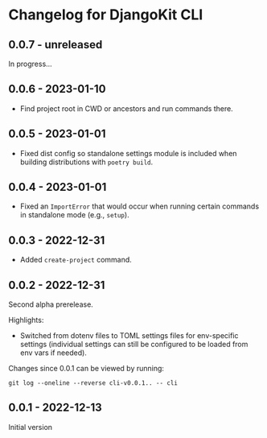 # Changelog for DjangoKit CLI

## 0.0.7 - unreleased

In progress...

## 0.0.6 - 2023-01-10

- Find project root in CWD or ancestors and run commands there.

## 0.0.5 - 2023-01-01

- Fixed dist config so standalone settings module is included when
  building distributions with `poetry build`.

## 0.0.4 - 2023-01-01

- Fixed an `ImportError` that would occur when running certain commands
  in standalone mode (e.g., `setup`).

## 0.0.3 - 2022-12-31

- Added `create-project` command.

## 0.0.2 - 2022-12-31

Second alpha prerelease.

Highlights:

- Switched from dotenv files to TOML settings files for env-specific
  settings (individual settings can still be configured to be loaded
  from env vars if needed).

Changes since 0.0.1 can be viewed by running:

    git log --oneline --reverse cli-v0.0.1.. -- cli

## 0.0.1 - 2022-12-13

Initial version
